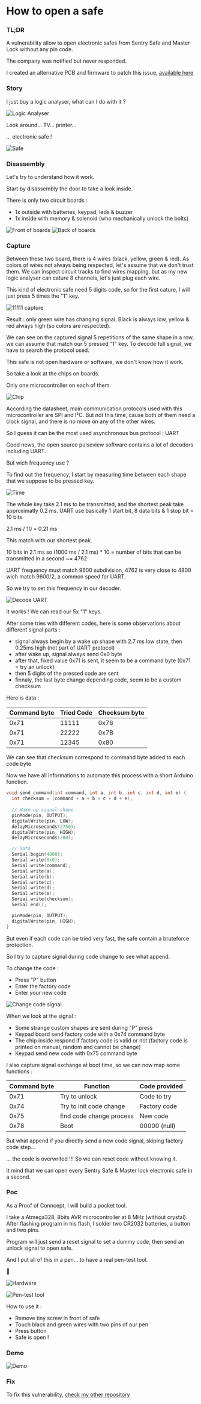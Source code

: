 # How to open a safe

### TL;DR

A vulnerability allow to open electronic safes from Sentry Safe and Master Lock without any pin code.

The company was notified but never responded.

I created an alternative PCB and firmware to patch this issue, [available here](https://github.com/H4ckd4ddy/fix-sentry-safe)

### Story

I just buy a logic analyser, what can I do with it ?

![Logic Analyser](images/analyser.jpg)

Look around... TV... printer... 

... electronic safe !

![Safe](images/safe.jpg)

### Disassembly

Let's try to understand how it work.

Start by disassembly the door to take a look inside.

There is only two circuit boards :

- 1x outside with batteries, keypad, leds & buzzer
- 1x inside with memory & solenoid (who mechanically unlock the bolts)

![Front of boards](images/boards_front.png)
![Back of boards](images/boards_back.png)

### Capture

Between these two board, there is 4 wires (black, yellow, green & red). As colors of wires not always being respected, let's assume that we don't trust them. We can inspect circuit tracks to find wires mapping, but as my new logic analyser can cature 8 channels, let's just plug each wire.

This kind of electronic safe need 5 digits code, so for the first cature, I will just press 5 times the "1" key.

![11111 capture](images/11111.png)

Result : only green wire has changing signal. Black is always low, yellow & red always high (so colors are respected).

We can see on the captured signal 5 repetitions of the same shape in a row, we can assume that match our 5 pressed "1" key.
To decode full signal, we have to search the protocol used.

This safe is not open hardware or software, we don't know how it work.

So take a look at the chips on boards.

Only one microcontroller on each of them.

![Chip](images/chip.jpg)

According the datasheet, main communication protocols used with this microcontroller are SPI and I²C.
But not this time, cause both of them need a clock signal, and there is no move on any of the other wires.

So I guess it can be the most used asynchronous bus protocol : UART

Good news, the open source pulseview software contains a lot of decoders including UART.

But wich frequency use ?

To find out the frequency, I start by measuring time between each shape that we suppose to be pressed key.

![Time](images/time.png)

The whole key take 2.1 ms to be transmitted, and the shortest peak take approximatly 0.2 ms.
UART use basically 1 start bit, 8 data bits & 1 stop bit = 10 bits

2.1 ms / 10 = 0.21 ms

This match with our shortest peak.

10 bits in 2.1 ms
so
(1000 ms / 2.1 ms) * 10 = number of bits that can be transmitted in a second \~= 4762


UART frequency must match 9600 subdivision, 4762 is very close to 4800 wich match 9600/2, a common speed for UART.

So we try to set this frequency in our decoder.

![Decode UART](images/decode.png)

It works ! We can read our 5x "1" keys.

After some tries with different codes, here is some observations about different signal parts :

- signal always begin by a wake up shape with 2.7 ms low state, then 0.25ms high (not part of UART protocol)
- after wake up, signal always send 0x0 byte
- after that, fixed value 0x71 is sent, it seem to be a command byte (0x71 = try an unlock)
- then 5 digits of the pressed code are sent
- finnaly, the last byte change depending code, seem to be a custom checksum

Here is data :

| Command byte | Tried Code | Checksum byte |
|--------------|------------|---------------|
| 0x71         | 11111      | 0x76          |
| 0x71         | 22222      | 0x7B          |
| 0x71         | 12345      | 0x80          |

We can see that checksum correspond to command byte added to each code byte

Now we have all informations to automate this process with a short Arduino function.

```cpp
void send_command(int command, int a, int b, int c, int d, int e) {
  int checksum = (command + a + b + c + d + e);
  
  // Wake-up signal shape
  pinMode(pin, OUTPUT);
  digitalWrite(pin, LOW);
  delayMicroseconds(2750);
  digitalWrite(pin, HIGH);
  delayMicroseconds(200);

  // Data
  Serial.begin(4800);
  Serial.write(0x0);
  Serial.write(command);
  Serial.write(a);
  Serial.write(b);
  Serial.write(c);
  Serial.write(d);
  Serial.write(e);
  Serial.write(checksum);
  Serial.end();

  pinMode(pin, OUTPUT);
  digitalWrite(pin, HIGH);
}
```

But even if each code can be tried very fast, the safe contain a bruteforce protection.

So I try to capture signal during code change to see what append.

To change the code :
- Press "P" button
- Enter the factory code
- Enter your new code

![Change code signal](images/change.png)

When we look at the signal :
- Some strange custom shapes are sent during "P" press
- Keypad board send factory code with a 0x74 command byte
- The chip inside respond if factory code is valid or not (factory code is printed on manual, random and cannot be change)
- Keypad send new code with 0x75 command byte

I also capture signal exchange at boot time, so we can now map some functions :

| Command byte | Function                | Code provided |
|--------------|-------------------------|---------------|
| 0x71         | Try to unlock           | Code to try   |
| 0x74         | Try to init code change | Factory code  |
| 0x75         | End code change process | New code      |
| 0x78         | Boot                    | 00000 (null)  |


But what append if you directly send a new code signal, skiping factory code step...

... the code is overwrited !!! So we can reset code without knowing it.


It mind that we can open every Sentry Safe & Master lock electronic safe in a second.

### Poc

As a Proof of Conncept, I will build a pocket tool.

I take a Atmega328, 8bits AVR microcontroller at 8 MHz (without crystal). After flashing program in his flash, I solder two CR2032 batteries, a button and two pins.

Program will just send a reset signal to set a dummy code, then send an unlock signal to open safe.

And I put all of this in a pen... to have a real pen-test tool.

🎉

![Hardware](images/hardware.png)

![Pen-test tool](images/pen.png)

How to use it :

- Remove tiny screw in front of safe
- Touch black and green wires with two pins of our pen
- Press button
- Safe is open !

### Demo

![Demo](images/demo.gif)

### Fix

To fix this vulnerability, [check my other repository](https://github.com/H4ckd4ddy/fix-sentry-safe)

